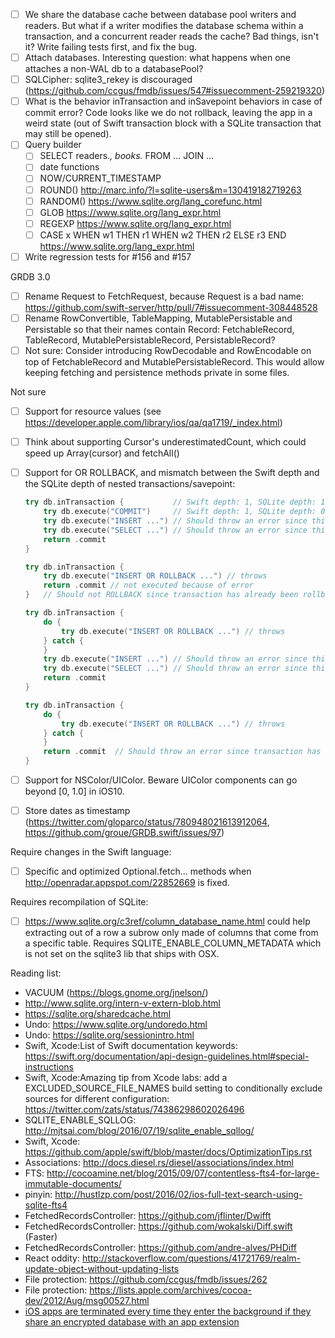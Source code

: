 - [ ] We share the database cache between database pool writers and readers. But what if a writer modifies the database schema within a transaction, and a concurrent reader reads the cache? Bad things, isn't it? Write failing tests first, and fix the bug.
- [ ] Attach databases. Interesting question: what happens when one attaches a non-WAL db to a databasePool?
- [ ] SQLCipher: sqlite3_rekey is discouraged (https://github.com/ccgus/fmdb/issues/547#issuecomment-259219320)
- [ ] What is the behavior inTransaction and inSavepoint behaviors in case of commit error? Code looks like we do not rollback, leaving the app in a weird state (out of Swift transaction block with a SQLite transaction that may still be opened).
- [ ] Query builder
    - [ ] SELECT readers.*, books.* FROM ... JOIN ...
    - [ ] date functions
    - [ ] NOW/CURRENT_TIMESTAMP
    - [ ] ROUND() http://marc.info/?l=sqlite-users&m=130419182719263
    - [ ] RANDOM() https://www.sqlite.org/lang_corefunc.html
    - [ ] GLOB https://www.sqlite.org/lang_expr.html
    - [ ] REGEXP https://www.sqlite.org/lang_expr.html
    - [ ] CASE x WHEN w1 THEN r1 WHEN w2 THEN r2 ELSE r3 END https://www.sqlite.org/lang_expr.html
- [ ] Write regression tests for #156 and #157

GRDB 3.0

- [ ] Rename Request to FetchRequest, because Request is a bad name: https://github.com/swift-server/http/pull/7#issuecomment-308448528
- [ ] Rename RowConvertible, TableMapping, MutablePersistable and Persistable so that their names contain Record: FetchableRecord, TableRecord, MutablePersistableRecord, PersistableRecord?
- [ ] Not sure: Consider introducing RowDecodable and RowEncodable on top of FetchableRecord and MutablePersistableRecord. This would allow keeping fetching and persistence methods private in some files.

Not sure

- [ ] Support for resource values (see https://developer.apple.com/library/ios/qa/qa1719/_index.html)
- [ ] Think about supporting Cursor's underestimatedCount, which could speed up Array(cursor) and fetchAll()
- [ ] Support for OR ROLLBACK, and mismatch between the Swift depth and the SQLite depth of nested transactions/savepoint:
    
    ```swift
    try db.inTransaction {           // Swift depth: 1, SQLite depth: 1
        try db.execute("COMMIT")     // Swift depth: 1, SQLite depth: 0
        try db.execute("INSERT ...") // Should throw an error since this statement is no longer protected by a transaction
        try db.execute("SELECT ...") // Should throw an error since this statement is no longer protected by a transaction
        return .commit 
    }
    ```

    ```swift
    try db.inTransaction {
        try db.execute("INSERT OR ROLLBACK ...") // throws 
        return .commit // not executed because of error
    }   // Should not ROLLBACK since transaction has already been rollbacked
    ```

    ```swift
    try db.inTransaction {
        do {
            try db.execute("INSERT OR ROLLBACK ...") // throws
        } catch {
        }
        try db.execute("INSERT ...") // Should throw an error since this statement is no longer protected by a transaction
        try db.execute("SELECT ...") // Should throw an error since this statement is no longer protected by a transaction
        return .commit
    }
    ```

    ```swift
    try db.inTransaction {
        do {
            try db.execute("INSERT OR ROLLBACK ...") // throws
        } catch {
        }
        return .commit  // Should throw an error since transaction has been rollbacked and user's intent can not be applied
    }
    ```

- [ ] Support for NSColor/UIColor. Beware UIColor components can go beyond [0, 1.0] in iOS10.
- [ ] Store dates as timestamp (https://twitter.com/gloparco/status/780948021613912064, https://github.com/groue/GRDB.swift/issues/97)


Require changes in the Swift language:

- [ ] Specific and optimized Optional<StatementColumnConvertible>.fetch... methods when http://openradar.appspot.com/22852669 is fixed.


Requires recompilation of SQLite:

- [ ] https://www.sqlite.org/c3ref/column_database_name.html could help extracting out of a row a subrow only made of columns that come from a specific table. Requires SQLITE_ENABLE_COLUMN_METADATA which is not set on the sqlite3 lib that ships with OSX.



Reading list:

- VACUUM (https://blogs.gnome.org/jnelson/)
- http://www.sqlite.org/intern-v-extern-blob.html
- https://sqlite.org/sharedcache.html
- Undo: https://www.sqlite.org/undoredo.html
- Undo: https://sqlite.org/sessionintro.html
- Swift, Xcode:List of Swift documentation keywords: https://swift.org/documentation/api-design-guidelines.html#special-instructions
- Swift, Xcode:Amazing tip from Xcode labs: add a EXCLUDED_SOURCE_FILE_NAMES build setting to conditionally exclude sources for different configuration: https://twitter.com/zats/status/74386298602026496
- SQLITE_ENABLE_SQLLOG: http://mjtsai.com/blog/2016/07/19/sqlite_enable_sqllog/
- Swift, Xcode: https://github.com/apple/swift/blob/master/docs/OptimizationTips.rst
- Associations: http://docs.diesel.rs/diesel/associations/index.html
- FTS: http://cocoamine.net/blog/2015/09/07/contentless-fts4-for-large-immutable-documents/
- pinyin: http://hustlzp.com/post/2016/02/ios-full-text-search-using-sqlite-fts4
- FetchedRecordsController: https://github.com/jflinter/Dwifft
- FetchedRecordsController: https://github.com/wokalski/Diff.swift (Faster)
- FetchedRecordsController: https://github.com/andre-alves/PHDiff
- React oddity: http://stackoverflow.com/questions/41721769/realm-update-object-without-updating-lists
- File protection: https://github.com/ccgus/fmdb/issues/262
- File protection: https://lists.apple.com/archives/cocoa-dev/2012/Aug/msg00527.html
- [iOS apps are terminated every time they enter the background if they share an encrypted database with an app extension](https://github.com/sqlcipher/sqlcipher/issues/255)